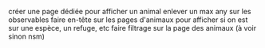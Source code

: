 créer une page dédiée pour afficher un animal
enlever un max any sur les observables
faire en-tête sur les pages d'animaux pour afficher si on est sur une espèce, un refuge, etc
faire filtrage sur la page des animaux (à voir sinon nsm)


